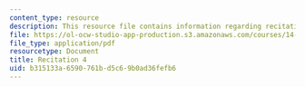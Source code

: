 ```yaml
---
content_type: resource
description: This resource file contains information regarding recitation 4.
file: https://ol-ocw-studio-app-production.s3.amazonaws.com/courses/14-384-time-series-analysis-fall-2013/b315133a6590761bd5c69b0ad36fefb6_MIT14_384F13_rec4.pdf
file_type: application/pdf
resourcetype: Document
title: Recitation 4
uid: b315133a-6590-761b-d5c6-9b0ad36fefb6
---
```

